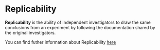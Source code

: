# Replicability

**Replicability** is the ability of independent investigators to draw the same conclusions from an experiment by following the documentation shared by the original investigators.

You can find futher information about Replicability [here](../../T3.4/L2.Reproducibility.md)
